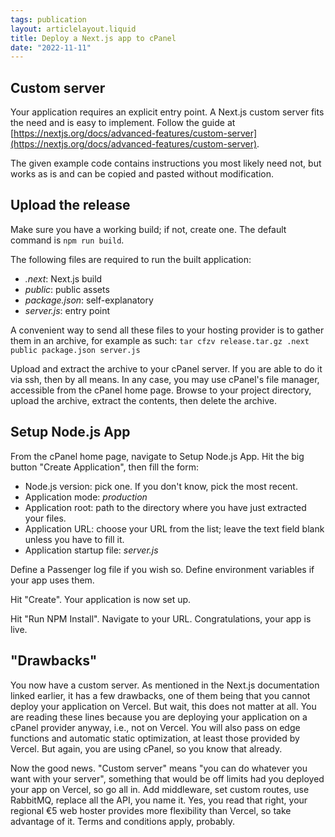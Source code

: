 ```yaml
---
tags: publication
layout: articlelayout.liquid
title: Deploy a Next.js app to cPanel
date: "2022-11-11"
---
```


## Custom server

Your application requires an explicit entry point. A Next.js custom server fits the need and is easy to implement. Follow the guide at [https://nextjs.org/docs/advanced-features/custom-server](https://nextjs.org/docs/advanced-features/custom-server). 

The given example code contains instructions you most likely need not, but works as is and can be copied and pasted without modification.

## Upload the release

Make sure you have a working build; if not, create one. The default command is `npm run build`.

The following files are required to run the built application:
- _.next_: Next.js build
- _public_: public assets
- _package.json_: self-explanatory
- _server.js_: entry point

A convenient way to send all these files to your hosting provider is to gather them in an archive, for example as such: `tar cfzv release.tar.gz .next public package.json server.js`

Upload and extract the archive to your cPanel server. If you are able to do it via ssh, then by all means. In any case, you may use cPanel's file manager, accessible from the cPanel home page. Browse to your project directory, upload the archive, extract the contents, then delete the archive.

## Setup Node.js App

From the cPanel home page, navigate to Setup Node.js App. Hit the big button "Create Application", then fill the form:
- Node.js version: pick one. If you don't know, pick the  most recent.
- Application mode: _production_
- Application root: path to the directory where you have just extracted your files. 
- Application URL: choose your URL from the list; leave the text field blank unless you have to fill it.
- Application startup file: _server.js_

Define a Passenger log file if you wish so. Define environment variables if your app uses them.

Hit "Create". Your application is now set up.

Hit "Run NPM Install". Navigate to your URL. Congratulations, your app is live.

## "Drawbacks"

You now have a custom server. As mentioned in the Next.js documentation linked earlier, it has a few drawbacks, one of them being that you cannot deploy your application on Vercel. But wait, this does not matter at all. You are reading these lines because you are deploying your application on a cPanel provider anyway, i.e., not on Vercel. You will also pass on edge functions and automatic static optimization, at least those provided by Vercel. But again, you are using cPanel, so you know that already.

Now the good news. "Custom server" means "you can do whatever you want with your server", something that would be off limits had you deployed your app on Vercel, so go all in. Add middleware, set custom routes, use RabbitMQ, replace all the API, you name it. Yes, you read that right, your regional €5 web hoster provides more flexibility than Vercel, so take advantage of it. Terms and conditions apply, probably.
